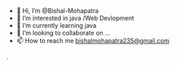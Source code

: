 - 👋 Hi, I’m @Bishal-Mohapatra
- 👀 I’m interested in java /Web Devlopment
- 🌱 I’m currently learning java
- 💞️ I’m looking to collaborate on ...
- 📫 How to reach me bishalmohapatra235@gmail.com

<!---
Bishal-Mohapatra/Bishal-Mohapatra is a ✨ special ✨ repository because its `README.md` (this file) appears on your GitHub profile.
You can click the Preview link to take a look at your changes.
--->
.
